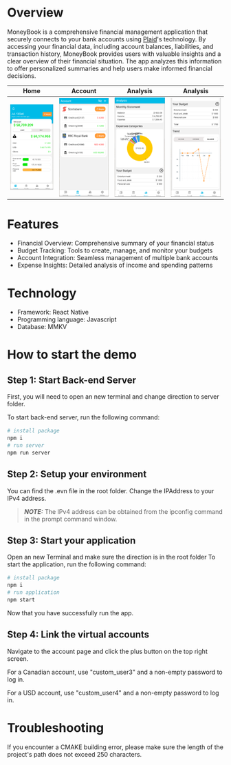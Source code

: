 # Overview

MoneyBook is a comprehensive financial management application that securely connects to your bank accounts using [Plaid](https://plaid.com/)'s technology. By accessing your financial data, including account balances, liabilities, and transaction history, MoneyBook provides users with valuable insights and a clear overview of their financial situation. The app analyzes this information to offer personalized summaries and help users make informed financial decisions.


Home             |  Account | Analysis | Analysis
:-------------------------:|:-------------------------:|:-------------------------:|:-------------------------:
![Home Page](https://github.com/TimLinCa/MoneyBook/blob/main/assets/images/readme/Home.png)  | ![Account Page](https://github.com/TimLinCa/MoneyBook/blob/main/assets/images/readme/Account.png) | ![Analysis Page](https://github.com/TimLinCa/MoneyBook/blob/main/assets/images/readme/Analysis.png) | ![Analysis Page](https://github.com/TimLinCa/MoneyBook/blob/main/assets/images/readme/Analysis2.png)

# Features
<ul>
<li>Financial Overview: Comprehensive summary of your financial status</li>
<li>Budget Tracking: Tools to create, manage, and monitor your budgets</li>
<li>Account Integration: Seamless management of multiple bank accounts</li>
<li>Expense Insights: Detailed analysis of income and spending patterns</li>
</ul>

# Technology
<ul>
<li>Framework: React Native</li>
<li>Programming language: Javascript</li>
<li>Database: MMKV</li>
</ul>

# How to start the demo
## Step 1: Start Back-end Server

First, you will need to open an new terminal and change direction to server folder.

To start back-end server, run the following command:

```bash
# install package
npm i
# run server
npm run server
```

## Step 2: Setup your environment

You can find the .evn file in the root folder. Change the IPAddress to your IPv4 address.

> **_NOTE:_**  The IPv4 address can be obtained from the ipconfig command in the prompt command window.

## Step 3: Start your application

Open an new Terminal and make sure the direction is in the root folder
To start the application, run the following command:

```bash
# install package
npm i
# run application
npm start
```
Now that you have successfully run the app.

## Step 4: Link the virtual accounts

Navigate to the account page and click the plus button on the top right screen.

For a Canadian account, use "custom_user3" and a non-empty password to log in.

For a USD account, use "custom_user4" and a non-empty password to log in.


# Troubleshooting

If you encounter a CMAKE building error, please make sure the length of the project's path does not exceed 250 characters.